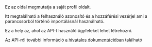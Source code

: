 Ez az oldal megmutatja a saját profil oldalt.

Itt megtalálható a felhasználó azonosító és a hozzáférési vezérjel ami a parancssorból történő importálásnál használható.

Ez a hely az, ahol az API-t használó ügyfeleket lehet létrehozni.

Az API-ról további információ [a hivatalos dokumentációban](https://firefly-iii.readthedocs.io/en/latest/api/start.html) található